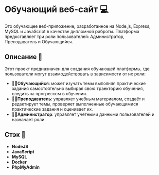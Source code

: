 # Обучающий веб-сайт 💻

Это обучающее веб-приложение, разработанное на Node.js, Express, MySQL и JavaScript в качестве дипломной раброты. Платформа предоставляет три роли пользователей: Администратор, Преподаватель и Обучающийся.

## Описание 📄

Этот проект предназначен для создания обучающей платформы, где пользователи могут взаимодействовать в зависимости от их роли:

- 👨‍💻**Обучающийся**: может изучать темы выполняя практические задания самостоятельно выбирая свою траекторию обучения, следить за прогрессом в обучении.
- 👨‍💻**Преподаватель**: управляет учебным материалом, создаёт и редактирует темы, проверяет выполненные обучающимися практические задания и оценивает их.
- 👨‍💻**Администратор**: управляет учетными данными пользователей и назначает роли.

## Стэк 🔧

- **NodeJS**
- **JavaScript**
- **MySQL**
- **Docker**
- **PhpMyAdmin**

